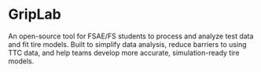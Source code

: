 # GripLab
An open-source tool for FSAE/FS students to process and analyze test data and fit tire models. Built to simplify data analysis, reduce barriers to using TTC data, and help teams develop more accurate, simulation-ready tire models.
